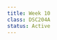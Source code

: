 ```yaml
---
title: Week 10
class: DSC204A
status: Active
---
```


<!--Class 1
: {: .label} ML System - 2
<!--  : [Slides](assets/slides/22_ml-system-2.pdf) &#8226; [Recording](https://podcast.ucsd.edu/watch/wi24/dsc204a_a00/26) &#8226; [Scribe Notes](assets/scribe_notes/Mar_11_scribe_note.pdf) 
: *Reading:*
* [Alpa: Automating Inter- and Intra-Operator Parallelism for Distributed Deep Learning (optional)](https://arxiv.org/pdf/2201.12023.pdf)
* [GPipe: Easy Scaling with Micro-Batch Pipeline Parallelism (optional)](https://arxiv.org/pdf/1811.06965.pdf)
* [Megatron-LM: Training Multi-Billion Parameter Language Models Using Model Parallelism (optional)](https://arxiv.org/pdf/1909.08053.pdf)
* [FlashAttention: Fast and Memory-Efficient Exact Attention with IO-Awareness (optional)](https://arxiv.org/pdf/2205.14135.pdf)
* [Efficient Memory Management for Large Language Model Serving with PagedAttention (optional)](https://arxiv.org/pdf/2309.06180.pdf)



Class 2
: {: .label} ML System - 3
 <!-- : [Slides](assets/slides/23_ml-system-3.pdf) &#8226; [Recording](https://podcast.ucsd.edu/watch/wi24/dsc204a_a00/27) &#8226; [Scribe Notes](#) 
: *Reading:* 
* [Alpa: Automating Inter- and Intra-Operator Parallelism for Distributed Deep Learning (optional)](https://arxiv.org/pdf/2201.12023.pdf)
* [GPipe: Easy Scaling with Micro-Batch Pipeline Parallelism (optional)](https://arxiv.org/pdf/1811.06965.pdf)
* [Megatron-LM: Training Multi-Billion Parameter Language Models Using Model Parallelism (optional)](https://arxiv.org/pdf/1909.08053.pdf)
* [FlashAttention: Fast and Memory-Efficient Exact Attention with IO-Awareness (optional)](https://arxiv.org/pdf/2205.14135.pdf)
* [Efficient Memory Management for Large Language Model Serving with PagedAttention (optional)](https://arxiv.org/pdf/2309.06180.pdf)



Class 3
: {: .label} ML System - 4
: *Reading:* 
* [Alpa: Automating Inter- and Intra-Operator Parallelism for Distributed Deep Learning (optional)](https://arxiv.org/pdf/2201.12023.pdf)
* [GPipe: Easy Scaling with Micro-Batch Pipeline Parallelism (optional)](https://arxiv.org/pdf/1811.06965.pdf)
* [Megatron-LM: Training Multi-Billion Parameter Language Models Using Model Parallelism (optional)](https://arxiv.org/pdf/1909.08053.pdf)
* [FlashAttention: Fast and Memory-Efficient Exact Attention with IO-Awareness (optional)](https://arxiv.org/pdf/2205.14135.pdf)
* [Efficient Memory Management for Large Language Model Serving with PagedAttention (optional)](https://arxiv.org/pdf/2309.06180.pdf)

-->

